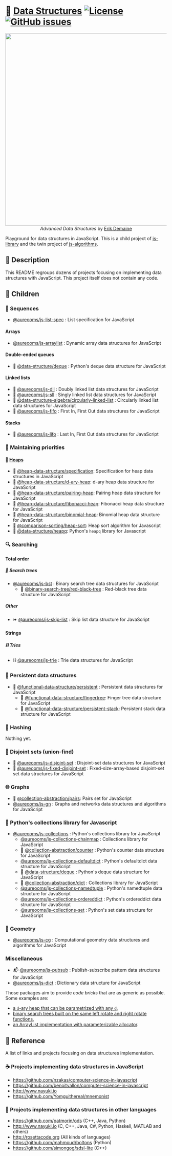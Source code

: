 :herb: [Data Structures](https://github.com/make-github-pseudonymous-again/js-data-structures#readme)
[![License](https://img.shields.io/github/license/make-github-pseudonymous-again/js-data-structures.svg?style=flat)](https://raw.githubusercontent.com/make-github-pseudonymous-again/js-data-structures/main/LICENSE)
[![GitHub issues](https://img.shields.io/github/issues/make-github-pseudonymous-again/js-data-structures.svg?style=flat)](https://github.com/make-github-pseudonymous-again/js-data-structures/issues)
==

<p align="center">
<a href="https://courses.csail.mit.edu/6.851/fall17">
<img src="https://ipfs.io/ipfs/QmRzr2vnMFBTAeD4htkBytbF1wZK83eFRGGNkU3fpXfW9T" width="600">
</a><br/>
<i>Advanced Data Structures</i> by <a href="https://erikdemaine.org">Erik Demaine</a>
</p>

Playground for data structures in JavaScript.
This is a child project of [js-library](https://github.com/make-github-pseudonymous-again/js-library)
and
the twin project of [js-algorithms](https://github.com/make-github-pseudonymous-again/js-algorithms).

## :newspaper: Description

This README regroups dozens of projects focusing on implementing data structures with JavaScript.
This project itself does not contain any code.

## :baby: Children

### :oden: Sequences

  - [@aureooms/js-list-spec](https://github.com/make-github-pseudonymous-again/js-list-spec) : List specification for JavaScript

#### Arrays

  - [@aureooms/js-arraylist](https://github.com/make-github-pseudonymous-again/js-arraylist) : Dynamic array data structures for JavaScript

#### Double-ended queues
  - :snake: [@data-structure/deque](https://github.com/data-structures-and-algorithms/deque) :  Python's deque data structure for JavaScript

#### Linked lists

  - :oden: [@aureooms/js-dll](https://github.com/make-github-pseudonymous-again/js-dll) : Doubly linked list data structures for JavaScript
  - :izakaya_lantern: [@aureooms/js-sll](https://github.com/make-github-pseudonymous-again/js-sll) : Singly linked list data structures for JavaScript
  - :repeat: [@data-structure-algebra/circularly-linked-list](https://github.com/data-structure-algebra/circularly-linked-list) : Circularly linked list data structures for JavaScript
  - :blossom: [@aureooms/js-fifo](https://github.com/make-github-pseudonymous-again/js-fifo) : First In, First Out data structures for JavaScript

#### Stacks
  - :icecream: [@aureooms/js-lifo](https://github.com/make-github-pseudonymous-again/js-lifo) : Last In, First Out data structures for JavaScript

### :juggling_person: Maintaining priorities

#### :fallen_leaf: [Heaps](https://github.com/heap-data-structure/about)

  - :mount_fuji: [@heap-data-structure/specification](https://github.com/heap-data-structure/specification): Specification for heap data structures in JavaScript
  - :octopus: [@heap-data-structure/d-ary-heap](https://github.com/heap-data-structure/d-ary-heap): d-ary heap data structure for JavaScript
  - :cherries: [@heap-data-structure/pairing-heap](https://github.com/heap-data-structure/pairing-heap): Pairing heap data structure for JavaScript
  - :shell: [@heap-data-structure/fibonacci-heap](https://github.com/heap-data-structure/fibonacci-heap): Fibonacci heap data structure for JavaScript
  - :cherries: [@heap-data-structure/binomial-heap](https://github.com/heap-data-structure/binomial-heap): Binomial heap data structure for JavaScript
  - :octopus: [@comparison-sorting/heap-sort](https://github.com/comparison-sorting/heap-sort): Heap sort algorithm for Javascript
  - :vertical_traffic_light: [@data-structure/heapq](https://github.com/data-structures-and-algorithms/js-heapq): Python's `heapq` library for Javascript

### :mag: Searching

#### Total order

##### :seedling: Search trees

  - [@aureooms/js-bst](https://github.com/make-github-pseudonymous-again/js-bst) : Binary search tree data structures for JavaScript
    - :christmas_tree: [@binary-search-tree/red-black-tree](https://github.com/binary-search-tree/red-black-tree) : Red-black tree data structure for JavaScript

##### Other

  - :fast_forward: [@aureooms/js-skip-list](https://github.com/make-github-pseudonymous-again/js-skip-list) : Skip list data structure for JavaScript

#### Strings

##### :chains: Tries
  - :chains: [@aureooms/js-trie](https://github.com/make-github-pseudonymous-again/js-trie) : Trie data structures for JavaScript

### :evergreen_tree: Persistent data structures
  - :evergreen_tree: [@functional-data-structure/persistent](https://github.com/functional-data-structure/persistent) : Persistent data structures for JavaScript
    - :cactus: [@functional-data-structure/fingertree](https://github.com/functional-data-structure/finger-tree): Finger tree data structure for JavaScript
    - :icecream: [@functional-data-structure/persistent-stack](https://github.com/functional-data-structure/persistent-stack): Persistent stack data structure for JavaScript

### :hocho: Hashing

  Nothing yet.

### :rice_ball: Disjoint sets (union-find)
  - :rice_ball: [@aureooms/js-disjoint-set](https://github.com/make-github-pseudonymous-again/js-disjoint-set) : Disjoint-set data structures for JavaScript
  - :rice: [@aureooms/js-fixed-disjoint-set](https://github.com/make-github-pseudonymous-again/js-fixed-disjoint-set) : Fixed-size-array-based disjoint-set set data structures for JavaScript

### :globe_with_meridians: Graphs

  - :cherries: [@collection-abstraction/pairs](https://github.com/collection-abstraction/pairs): Pairs set for
    JavaScript
  - [@aureooms/js-gn](https://github.com/make-github-pseudonymous-again/js-gn) : Graphs and networks data structures and algorithms for JavaScript

### :school_satchel: Python's collections library for Javascript

  - [@aureooms/js-collections](https://github.com/make-github-pseudonymous-again/js-collections) :  Python's collections library for JavaScript
    - [@aureooms/js-collections-chainmap](https://github.com/make-github-pseudonymous-again/js-collections-chainmap) :  Collections library for JavaScript
    - :100: [@collection-abstraction/counter](https://github.com/collection-abstraction/counter) :  Python's counter data structure for JavaScript
    - [@aureooms/js-collections-defaultdict](https://github.com/make-github-pseudonymous-again/js-collections-defaultdict) :  Python's defaultdict data structure for JavaScript
    - :snake: [@data-structure/deque](https://github.com/data-structures-and-algorithms/deque) :  Python's deque data structure for JavaScript
    - :book: [@collection-abstraction/dict](https://github.com/collection-abstraction/dict) :  Collections library for JavaScript
    - [@aureooms/js-collections-namedtuple](https://github.com/make-github-pseudonymous-again/js-collections-namedtuple) :  Python's namedtuple data structure for JavaScript
    - [@aureooms/js-collections-ordereddict](https://github.com/make-github-pseudonymous-again/js-collections-ordereddict) :  Python's ordereddict data structure for JavaScript
    - [@aureooms/js-collections-set](https://github.com/make-github-pseudonymous-again/js-collections-set) :  Python's set data structure for JavaScript

### :triangular_ruler: Geometry

  - [@aureooms/js-cg](https://github.com/make-github-pseudonymous-again/js-cg) : Computational geometry data structures and algorithms for JavaScript

### Miscellaneous
  - :mailbox_with_mail: [@aureooms/js-pubsub](https://github.com/make-github-pseudonymous-again/js-pubsub) : Publish-subscribe pattern data structures for JavaScript
  - [@aureooms/js-dict](https://github.com/make-github-pseudonymous-again/js-dict) : Dictionary data structure for JavaScript

Those packages aim to provide *code bricks* that are as generic as possible.
Some examples are:
  - [a `d`-ary heap that can be parametrized with any `d`](https://github.com/heap-data-structure/d-ary-heap),
  - [binary search trees built on the same left rotate and right rotate functions](https://github.com/make-github-pseudonymous-again/js-bst),
  - [an ArrayList implementation with parameterizable allocator](https://github.com/make-github-pseudonymous-again/js-arraylist).

## :scroll: Reference

A list of links and projects focusing on data structures implementation.

### :coffee: Projects implementing data structures in JavaScript

  - https://github.com/nzakas/computer-science-in-javascript
  - https://github.com/benoitvallon/computer-science-in-javascript
  - http://www.nayuki.io
  - https://github.com/Yomguithereal/mnemonist

### :peacock: Projects implementing data structures in other languages

  - https://github.com/patmorin/ods (C++, Java, Python)
  - http://www.nayuki.io (C, C++, Java, C#, Python, Haskell, MATLAB and others)
  - http://rosettacode.org (All kinds of languages)
  - https://github.com/mahmoud/boltons (Python)
  - https://github.com/simongog/sdsl-lite (C++)
